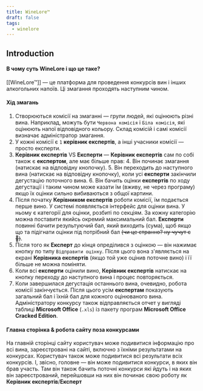 ```yaml
---
title: WineLore™
draft: false
tags:
  - winelore
---
```

## Introduction
#### В чому суть WineLore і що це таке?
[[WineLore™]] — це платформа для проведення конкурсів вин і інших алкогольних напоїв. Ці змагання проходять наступним чином.
#### Хід змагань
1. Створюються комісії на змаганні — групи людей, які оцінюють різні вина. Наприклад, можуть бути `Червона комісія` і `Біла комісія`, які оцінюють напої відповідного кольору. Склад комісій і самі комісії визначає адміністратор змагання.
2. У кожні комісії є `1` **керівник експертів**, а інші учасники комісії — просто експерти.
3. **Керівник експертів** VS **Експерти** — **Керівник експертів** сам по собі також є **експертом**, але має більше прав:
   4. Він починає змагання (натискає на відповідну кнопочку).
   5. Він переходить до наступного вина (натискає на відповідну кнопочку), коли усі **експерти** закінчили дегустацію поточного вина.
   6. Він бачить оцінки **експертів** по ходу дегустації і таким чином може казати їм (вживу, не через програму) якщо їх оцінки сильно вибиваються з общої картини.
7. Після початку **Керівником експертів** роботи комісії, їм подається перше вино. У системі появляється інтерфейс для оцінки вина. У ньому є категорії для оцінки, розбиті по секціям. За кожну категорію можна поставити якийсь окремий максимальний бал. **Експерти** повинні бачити результуючий бал, який виходить (сума), щоб якщо що та підігнати оцінки під потрібний бал ~~(чи це странно? ну чучут є🤏)~~.
8. Після того як **Експерт** до кінця опреділився з оцінкою — він нажимає кнопку по типу `Відправити оцінку`. Після цього вона з'являється на екрані **Керівника експертів** (якщо той уже оцінив поточне вино) і її більше не можна поміняти.
9. Коли всі **експерти** оцінили вино, **Керівник експертів** натискає на кнопку переходу до наступного вина і процес повторяється.
10. Коли завершилася дегустація останнього вина, очевидно, робота комісії закінчується. Після цього усім **експертам** показують загальний бал і їхній бал для кожного оцінюваного вина. Адміністратору конкурсу також відправляється отчет у вигляді таблиці **Microsoft Office** (`.xls`) із пакету програм **Microsoft Office Cracked Edition**.
#### Главна сторінка & робота сайту поза конкурсами
На главній сторінці сайту користувач може подивитися інформацію про всі вина, зареєстровані на сайті, включно з їхніми результатами на конкурсах. Користувач також може подивитися всі результати всіх конкурсів. І, звісно, головне — він може подивитися конкурси, в яких він брав участь. Там він також бачить поточні конкурси які йдуть і на яких він зареєстрований, перейшовши на них він починає свою роботу як **Керівник експертів**/**Експерт**
